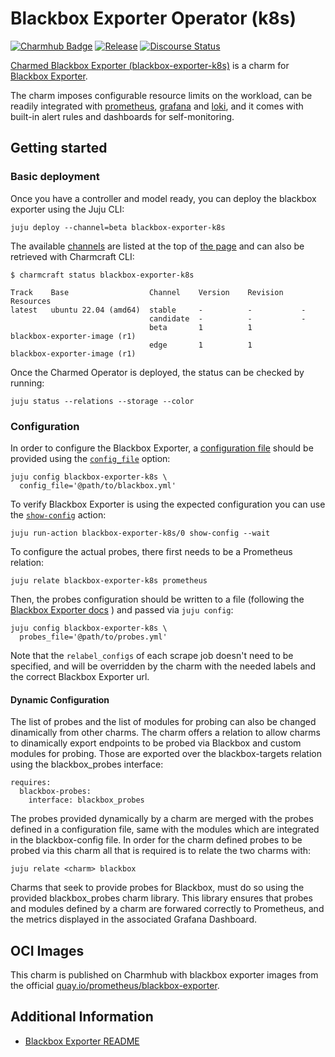 # Blackbox Exporter Operator (k8s)
[![Charmhub Badge](https://charmhub.io/blackbox-exporter-k8s/badge.svg)](https://charmhub.io/blackbox-exporter-k8s)
[![Release](https://github.com/canonical/blackbox-exporter-k8s-operator/actions/workflows/release.yaml/badge.svg)](https://github.com/canonical/blackbox-exporter-k8s-operator/actions/workflows/release.yaml)
[![Discourse Status](https://img.shields.io/discourse/status?server=https%3A%2F%2Fdiscourse.charmhub.io&style=flat&label=CharmHub%20Discourse)](https://discourse.charmhub.io)

[Charmed Blackbox Exporter (blackbox-exporter-k8s)][Blackbox Exporter operator] is a charm for
[Blackbox Exporter].

The charm imposes configurable resource limits on the workload, can be readily
integrated with [prometheus][Prometheus operator], [grafana][Grafana operator]
and [loki][Loki operator], and it comes with built-in alert rules and dashboards for
self-monitoring.

[Blackbox Exporter]: https://github.com/prometheus/blackbox_exporter
[Grafana operator]: https://charmhub.io/grafana-k8s
[Loki operator]: https://charmhub.io/loki-k8s
[Prometheus operator]: https://charmhub.io/prometheus-k8s
[Blackbox Exporter operator]: https://charmhub.io/blackbox-exporter-k8s


## Getting started

### Basic deployment

Once you have a controller and model ready, you can deploy the blackbox exporter
using the Juju CLI:

```shell
juju deploy --channel=beta blackbox-exporter-k8s
```

The available [channels](https://snapcraft.io/docs/channels) are listed at the top
of [the page](https://charmhub.io/blackbox-exporter-k8s) and can also be retrieved with
Charmcraft CLI:

```shell
$ charmcraft status blackbox-exporter-k8s

Track    Base                  Channel    Version    Revision    Resources
latest   ubuntu 22.04 (amd64)  stable     -          -           -
                               candidate  -          -           -
                               beta       1          1           blackbox-exporter-image (r1)
                               edge       1          1           blackbox-exporter-image (r1)
```

Once the Charmed Operator is deployed, the status can be checked by running:

```shell
juju status --relations --storage --color
```


### Configuration

In order to configure the Blackbox Exporter, a [configuration file](https://github.com/prometheus/blackbox_exporter/blob/master/CONFIGURATION.md)
should be provided using the
[`config_file`](https://charmhub.io/blackbox-exporter-k8s/configure#config_file) option:

```shell
juju config blackbox-exporter-k8s \
  config_file='@path/to/blackbox.yml'
```

To verify Blackbox Exporter is using the expected configuration you can use the
[`show-config`](https://charmhub.io/blackbox-exporter-k8s/actions#show-config) action:

```shell
juju run-action blackbox-exporter-k8s/0 show-config --wait
```

To configure the actual probes, there first needs to be a Prometheus relation:

```shell
juju relate blackbox-exporter-k8s prometheus
```

Then, the probes configuration should be written to a file (following the 
[Blackbox Exporter docs](https://github.com/prometheus/blackbox_exporter#prometheus-configuration)
) and passed via `juju config`:

```shell
juju config blackbox-exporter-k8s \
  probes_file='@path/to/probes.yml'
```

Note that the `relabel_configs` of each scrape job doesn't need to be specified, and will be
overridden by the charm with the needed labels and the correct Blackbox Exporter url.

#### Dynamic Configuration

The list of probes and the list of modules for probing can also be changed dinamically from other charms.
The charm offers a relation to allow charms to dinamically export endpoints to be probed via Blackbox and custom modules for probing. Those are exported over the blackbox-targets relation using the blackbox_probes interface:

```shell
requires:
  blackbox-probes:
    interface: blackbox_probes
```

The probes provided dynamically by a charm are merged with the probes defined in a configuration file, same with the modules which are integrated in the blackbox-config file.
In order for the charm defined probes to be probed via this charm all that is required is to relate the two charms with:

```shell
juju relate <charm> blackbox
```

Charms that seek to provide probes for Blackbox, must do so using the provided blackbox_probes charm library. This library ensures that probes and modules defined by a charm are forwared correctly to Prometheus, and the metrics displayed in the associated Grafana Dashboard.

## OCI Images
This charm is published on Charmhub with blackbox exporter images from
the official [quay.io/prometheus/blackbox-exporter].

[quay.io/prometheus/blackbox-exporter]: https://quay.io/repository/prometheus/blackbox-exporter?tab=tags

## Additional Information
- [Blackbox Exporter README](https://github.com/prometheus/blackbox-exporter)
